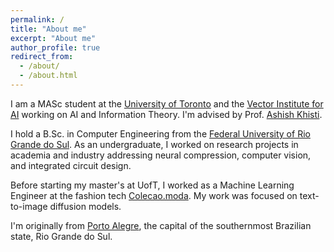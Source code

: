 ```yaml
---
permalink: /
title: "About me"
excerpt: "About me"
author_profile: true
redirect_from: 
  - /about/
  - /about.html
---
```

I am a MASc student at the [University of Toronto](https://www.ece.utoronto.ca/) and the [Vector Institute for AI](https://vectorinstitute.ai/) working on AI and Information Theory. I'm advised by Prof. [Ashish Khisti](https://www.comm.utoronto.ca/~akhisti/).



I hold a B.Sc. in Computer Engineering from the [Federal University of Rio Grande do Sul](http://www.ufrgs.br/english/home). As an undergraduate, I worked on research projects in academia and industry addressing neural compression, computer vision, and integrated circuit design.

Before starting my master's at UofT, I worked as a Machine Learning Engineer at the fashion tech [Colecao.moda](https://www.colecao.moda/). My work was focused on text-to-image diffusion models.

I'm originally from [Porto Alegre](https://en.wikipedia.org/wiki/Porto_Alegre), the capital of the southernmost Brazilian state, Rio Grande do Sul.
